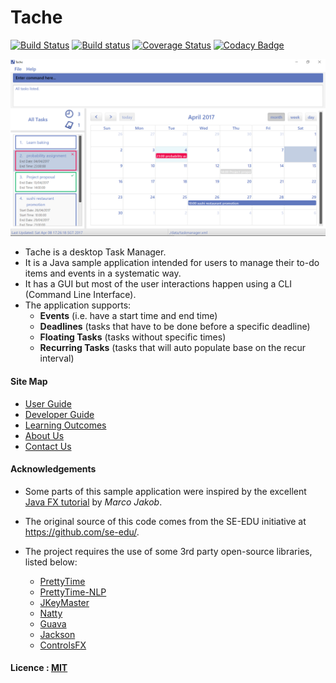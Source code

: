# Tache

[![Build Status](https://travis-ci.org/CS2103JAN2017-T09-B4/main.svg?branch=master)](https://travis-ci.org/CS2103JAN2017-T09-B4/main.svg?branch=master)
[![Build status](https://ci.appveyor.com/api/projects/status/uro4shn2404er9kr?svg=true)](https://ci.appveyor.com/project/loveandbejoyful/main)
[![Coverage Status](https://coveralls.io/repos/github/CS2103JAN2017-T09-B4/main/badge.svg?branch=master)](https://coveralls.io/github/CS2103JAN2017-T09-B4/main?branch=master)
[![Codacy Badge](https://api.codacy.com/project/badge/Grade/b24c010f9a51421eb5ce0d4bfda1b54b)](https://www.codacy.com/app/loveandbejoyful/main?utm_source=github.com&amp;utm_medium=referral&amp;utm_content=CS2103JAN2017-T09-B4/main&amp;utm_campaign=Badge_Grade)

<img src="docs/images/Ui.png" width="600"><br>

* Tache is a desktop Task Manager.
* It is a Java sample application intended for users to manage their to-do items and events in a systematic way.
* It has a GUI but most of the user interactions happen using
  a CLI (Command Line Interface).
* The application supports:
	* **Events** (i.e. have a start time and end time)
	* **Deadlines** (tasks that have to be done before a specific deadline)
	* **Floating Tasks** (tasks without specific times)
	* **Recurring Tasks** (tasks that will auto populate base on the recur interval)

#### Site Map
* [User Guide](docs/UserGuide.md)
* [Developer Guide](docs/DeveloperGuide.md)
* [Learning Outcomes](docs/LearningOutcomes.md)
* [About Us](docs/AboutUs.md)
* [Contact Us](docs/ContactUs.md)


#### Acknowledgements

* Some parts of this sample application were inspired by the excellent
  [Java FX tutorial](http://code.makery.ch/library/javafx-8-tutorial/) by *Marco Jakob*.

* The original source of this code comes from the SE-EDU initiative at https://github.com/se-edu/.

* The project requires the use of some 3rd party open-source libraries, listed below:<br>
	* [PrettyTime](http://www.ocpsoft.org/prettytime/)<br>
	* [PrettyTime-NLP](http://ocpsoft.org/prettytime/nlp/)<br>
	* [JKeyMaster](https://github.com/tulskiy/jkeymaster)<br>
	* [Natty](https://github.com/joestelmach/natty)<br>
	* [Guava](https://github.com/google/guava)<br>
	* [Jackson](https://github.com/FasterXML/jackson)<br>
	* [ControlsFX](http://fxexperience.com/controlsfx/)<br>

#### Licence : [MIT](LICENSE)

